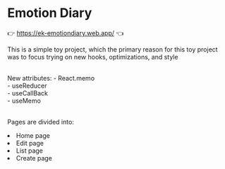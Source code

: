 # Emotion Diary

👉 https://ek-emotiondiary.web.app/ 👈

<p>This is a simple toy project, which the primary reason 
for this toy project was to focus trying on new hooks, optimizations, and style</p>
<br />
    New attributes:
    - React.memo <br />
    - useReducer <br />
    - useCallBack <br />
    - useMemo <br />

<br />

Pages are divided into:

<li>Home page</li>
<li>Edit page</li>
<li>List page</li>
<li>Create page</li>

